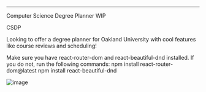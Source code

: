 ------------------------------------------------------
Computer Science Degree Planner WIP

CSDP

Looking to offer a degree planner for Oakland University with cool features like course reviews and scheduling!

Make sure you have react-router-dom and react-beautiful-dnd installed.
If you do not, run the following commands:
npm install react-router-dom@latest
npm install react-beautiful-dnd

![image](https://github.com/user-attachments/assets/6f2f669d-ff22-461c-bf3a-98112af1397e)
